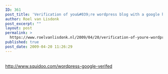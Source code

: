 ```yaml
---
ID: 361
post_title: 'Verification of you&#039;re wordpress blog with a google html file'
author: Roel van Lisdonk
post_excerpt: ""
layout: post
permalink: >
  https://www.roelvanlisdonk.nl/2009/04/20/verification-of-youre-wordpress-blog-with-a-google-html-file/
published: true
post_date: 2009-04-20 11:26:29
---
```

<p><br /><a title="http://www.squidoo.com/wordpress-google-verifed" href="http://www.squidoo.com/wordpress-google-verifed">http://www.squidoo.com/wordpress-google-verifed</a></p>